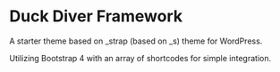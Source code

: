 # Duck Diver Framework

A starter theme based on _strap (based on _s) theme for WordPress.

Utilizing Bootstrap 4 with an array of shortcodes for simple integration.
